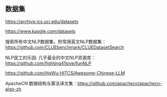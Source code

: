 

## 数据集

https://archive.ics.uci.edu/datasets

https://www.kaggle.com/datasets



搜索所有中文NLP数据集，附常用英文NLP数据集：https://github.com/CLUEbenchmark/CLUEDatasetSearch

NLP民工的乐园: 几乎最全的中文NLP资源库：https://github.com/fighting41love/funNLP

https://github.com/HqWu-HITCS/Awesome-Chinese-LLM



ApacheCN 数据结构与算法译文集：https://github.com/apachecn/apachecn-algo-zh



